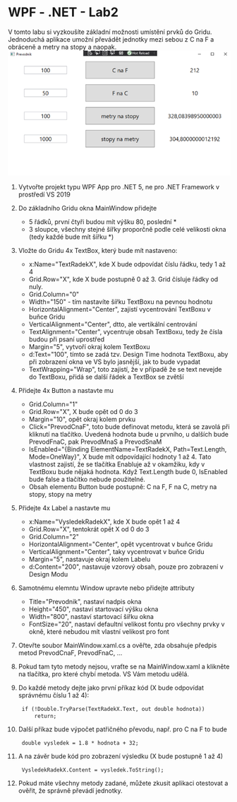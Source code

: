 # WPF - .NET - Lab2

V tomto labu si vyzkoušíte základní možnosti umístění prvků do Gridu.
Jednoduchá aplikace umožní převádět jednotky mezi sebou z C na F a obráceně a metry na stopy a naopak.
![Vzor aplikace](../../Images/Lab2.png)

1. Vytvořte projekt typu WPF App pro .NET 5, ne pro .NET Framework v prostředí VS 2019
1. Do základního Gridu okna MainWindow přidejte
   - 5 řádků, první čtyři budou mít výšku 80, poslední *
   - 3 sloupce, všechny stejné šířky proporčně podle celé velikosti okna (tedy každé bude mít šířku *)
1. Vložte do Gridu 4x TextBox, který bude mít nastaveno:
   - x:Name="TextRadekX", kde X bude odpovídat číslu řádku, tedy 1 až 4 
   - Grid.Row="X", kde X bude postupně 0 až 3. Grid čísluje řádky od nuly.
   - Grid.Column="0"
   - Width="150" - tím nastavíte šířku TextBoxu na pevnou hodnotu
   - HorizontalAlignment="Center", zajistí vycentrování TextBoxu v buňce Gridu
   - VerticalAlignment="Center", dtto, ale vertikální centrování
   - TextAlignment="Center", vycentruje obsah TextBoxu, tedy že čísla budou při psaní uprostřed
   - Margin="5", vytvoří okraj kolem TextBoxu
   - d:Text="100", tímto se zadá tzv. Design Time hodnota TextBoxu, aby při zobrazení okna ve VS bylo jasnější, jak to bude vypadat
   - TextWrapping="Wrap", toto zajistí, že v případě že se text nevejde do TextBoxu, přidá se další řádek a TextBox se zvětší
1. Přidejte 4x Button a nastavte mu
   - Grid.Column="1"
   - Grid.Row="X", X bude opět od 0 do 3
   - Margin="10", opět okraj kolem prvku
   - Click="PrevodCnaF", toto bude definovat metodu, která se zavolá při kliknutí na tlačítko. Uvedená hodnota bude u prvního, u dalších bude PrevodFnaC, pak PrevodMnaS a PrevodSnaM
   - IsEnabled="{Binding ElementName=TextRadekX, Path=Text.Length, Mode=OneWay}", X bude mít odpovídající hodnoty 1 až 4. Tato vlastnost zajistí, že se tlačítka Enabluje až v okamžiku, kdy v TextBoxu bude nějaká hodnota. Když Text.Length bude 0, IsEnabled bude false a tlačítko nebude použitelné.
   - Obsah elementu Button bude postupně: C na F, F na C, metry na stopy, stopy na metry
1. Přidejte 4x Label a nastavte mu
   - x:Name="VysledekRadekX", kde X bude opět 1 až 4 
   - Grid.Row="X", tentokrát opět X od 0 do 3 
   - Grid.Column="2" 
   - HorizontalAlignment="Center", opět vycentrovat v buňce Gridu 
   - VerticalAlignment="Center", taky vycentrovat v buňce Gridu 
   - Margin="5", nastavuje okraj kolem Labelu 
   - d:Content="200", nastavuje vzorový obsah, pouze pro zobrazení v Design Modu
1. Samotnému elemntu Window upravte nebo přidejte attributy
   - Title="Prevodnik", nastaví nadpis okna
   - Height="450", nastaví startovací výšku okna 
   - Width="800", nastaví startovací šířku okna 
   - FontSize="20", nastaví defaultní velikost fontu pro všechny prvky v okně, které nebudou mít vlastní velikost pro font
1. Otevřte soubor MainWindow.xaml.cs a ověřte, zda obsahuje předpis metod PrevodCnaF, PrevodFnaC, ...
1. Pokud tam tyto metody nejsou, vraťte se na MainWindow.xaml a klikněte na tlačítka, pro které chybí metoda. VS Vám metodu udělá.
1. Do každé metody dejte jako první příkaz kód (X bude odpovídat správnému číslu 1 až 4):

        if (!Double.TryParse(TextRadekX.Text, out double hodnota))
            return;
        
1. Další příkaz bude výpočet patřičného převodu, např. pro C na F to bude 
 
        double vysledek = 1.8 * hodnota + 32;
        
1. A na závěr bude kód pro zobrazení výsledku (X bude postupně 1 až 4)

        VysledekRadekX.Content = vysledek.ToString();

1. Pokud máte všechny metody zadané, můžete zkusit aplikaci otestovat a ověřit, že správně převádí jednotky.

         

         
